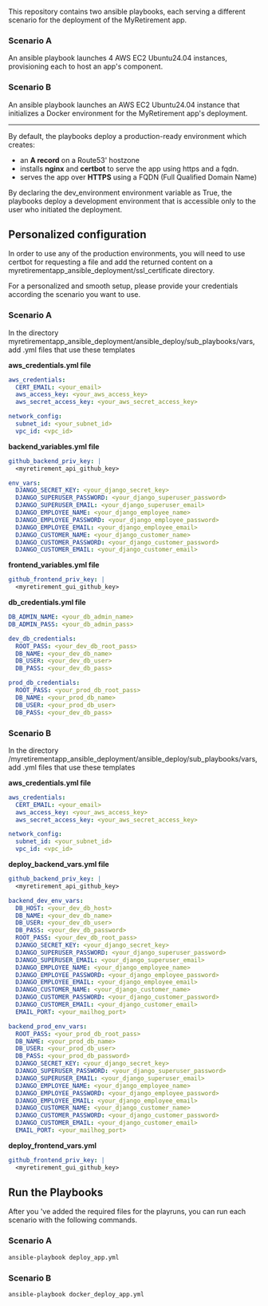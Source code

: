 Τhis repository contains two ansible playbooks, each serving a different scenario for the deployment of the MyRetirement app.

### Scenario A  
An ansible playbook launches 4 AWS EC2 Ubuntu24.04 instances, provisioning each to host an app's component.  

### Scenario B  
An ansible playbook launches an AWS EC2 Ubuntu24.04 instance that initializes a Docker environment for the MyRetirement app's deployment.

----

By default, the playbooks deploy a production-ready environment which creates:  
- an **A record** on a Route53' hostzone
- installs **nginx** and **certbot** to serve the app using https and a fqdn.
- serves the app over **HTTPS** using a FQDN (Full Qualified Domain Name)

By declaring the dev_environment environment variable as True, the playbooks deploy a development environment that is accessible only to the user who initiated the deployment.

## Personalized configuration
In order to use any of the production environments, you will need to use certbot for requesting a file and add the returned content on a myretirementapp_ansible_deployment/ssl_certificate directory.  

For a personalized and smooth setup, please provide your credentials according the scenario you want to use. 

### Scenario A
In the directory myretirementapp_ansible_deployment/ansible_deploy/sub_playbooks/vars, add  .yml files that use these templates

**aws_credentials.yml file**
```yaml
aws_credentials:
  CERT_EMAIL: <your_email>
  aws_access_key: <your_aws_access_key>
  aws_secret_access_key: <your_aws_secret_access_key>

network_config:
  subnet_id: <your_subnet_id>
  vpc_id: <vpc_id>
```

**backend_variables.yml file**
```yaml
github_backend_priv_key: |
  <myretirement_api_github_key>

env_vars:
  DJANGO_SECRET_KEY: <your_django_secret_key>
  DJANGO_SUPERUSER_PASSWORD: <your_django_superuser_password>
  DJANGO_SUPERUSER_EMAIL: <your_django_superuser_email>
  DJANGO_EMPLOYEE_NAME: <your_django_employee_name>
  DJANGO_EMPLOYEE_PASSWORD: <your_django_employee_password>
  DJANGO_EMPLOYEE_EMAIL: <your_django_employee_email>
  DJANGO_CUSTOMER_NAME: <your_django_customer_name>
  DJANGO_CUSTOMER_PASSWORD: <your_django_customer_password>
  DJANGO_CUSTOMER_EMAIL: <your_django_customer_email>
```

**frontend_variables.yml file**
```yaml
github_frontend_priv_key: |
  <myretirement_gui_github_key>
```

**db_credentials.yml file**
```yaml
DB_ADMIN_NAME: <your_db_admin_name>
DB_ADMIN_PASS: <your_db_admin_pass>

dev_db_credentials:
  ROOT_PASS: <your_dev_db_root_pass>
  DB_NAME: <your_dev_db_name>
  DB_USER: <your_dev_db_user>
  DB_PASS: <your_dev_db_pass>

prod_db_credentials:
  ROOT_PASS: <your_prod_db_root_pass>
  DB_NAME: <your_prod_db_name>
  DB_USER: <your_prod_db_user>
  DB_PASS: <your_dev_db_pass>
```
### Scenario B
In the directory /myretirementapp_ansible_deployment/ansible_deploy/sub_playbooks/vars, add  .yml files that use these templates

**aws_credentials.yml file**
```yaml
aws_credentials:
  CERT_EMAIL: <your_email>
  aws_access_key: <your_aws_access_key>
  aws_secret_access_key: <your_aws_secret_access_key>

network_config:
  subnet_id: <your_subnet_id>
  vpc_id: <vpc_id>
```

**deploy_backend_vars.yml file**
```yaml
github_backend_priv_key: |
  <myretirement_api_github_key>

backend_dev_env_vars:
  DB_HOST: <your_dev_db_host>
  DB_NAME: <your_dev_db_name>
  DB_USER: <your_dev_db_user>
  DB_PASS: <your_dev_db_password>
  ROOT_PASS: <your_dev_db_root_pass>
  DJANGO_SECRET_KEY: <your_django_secret_key>
  DJANGO_SUPERUSER_PASSWORD: <your_django_superuser_password>
  DJANGO_SUPERUSER_EMAIL: <your_django_superuser_email>
  DJANGO_EMPLOYEE_NAME: <your_django_employee_name>
  DJANGO_EMPLOYEE_PASSWORD: <your_django_employee_password>
  DJANGO_EMPLOYEE_EMAIL: <your_django_employee_email>
  DJANGO_CUSTOMER_NAME: <your_django_customer_name>
  DJANGO_CUSTOMER_PASSWORD: <your_django_customer_password>
  DJANGO_CUSTOMER_EMAIL: <your_django_customer_email>
  EMAIL_PORT: <your_mailhog_port>

backend_prod_env_vars:
  ROOT_PASS: <your_prod_db_root_pass>
  DB_NAME: <your_prod_db_name>
  DB_USER: <your_prod_db_user>
  DB_PASS: <your_prod_db_password>
  DJANGO_SECRET_KEY: <your_django_secret_key>
  DJANGO_SUPERUSER_PASSWORD: <your_django_superuser_password>
  DJANGO_SUPERUSER_EMAIL: <your_django_superuser_email>
  DJANGO_EMPLOYEE_NAME: <your_django_employee_name>
  DJANGO_EMPLOYEE_PASSWORD: <your_django_employee_password>
  DJANGO_EMPLOYEE_EMAIL: <your_django_employee_email>
  DJANGO_CUSTOMER_NAME: <your_django_customer_name>
  DJANGO_CUSTOMER_PASSWORD: <your_django_customer_password>
  DJANGO_CUSTOMER_EMAIL: <your_django_customer_email>
  EMAIL_PORT: <your_mailhog_port>
```

**deploy_frontend_vars.yml**
```yml
github_frontend_priv_key: |
  <myretirement_gui_github_key>
```

## Run the Playbooks
After you 've added the required files for the playruns, you can run each scenario with the following commands.

### Scenario A
```bash
ansible-playbook deploy_app.yml
```

### Scenario B
```bash
ansible-playbook docker_deploy_app.yml
```



  






